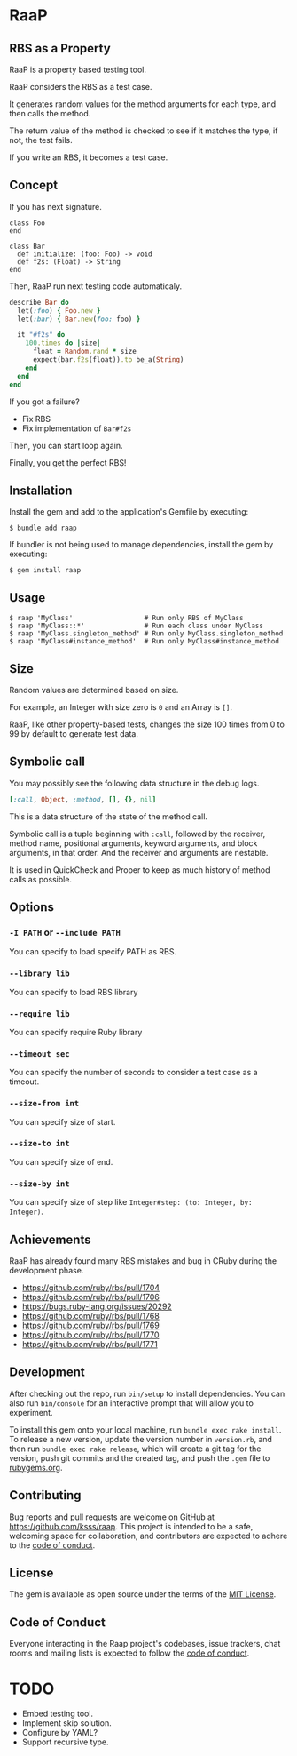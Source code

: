 # RaaP

## RBS as a Property

RaaP is a property based testing tool.

RaaP considers the RBS as a test case.

It generates random values for the method arguments for each type, and then calls the method.

The return value of the method is checked to see if it matches the type, if not, the test fails.

If you write an RBS, it becomes a test case.

## Concept

If you has next signature.

```rbs
class Foo
end

class Bar
  def initialize: (foo: Foo) -> void
  def f2s: (Float) -> String
end
```

Then, RaaP run next testing code automaticaly.

```rb
describe Bar do
  let(:foo) { Foo.new }
  let(:bar) { Bar.new(foo: foo) }

  it "#f2s" do
    100.times do |size|
      float = Random.rand * size
      expect(bar.f2s(float)).to be_a(String)
    end
  end
end
```

If you got a failure?

- Fix RBS
- Fix implementation of `Bar#f2s`

Then, you can start loop again.

Finally, you get the perfect RBS!

## Installation

Install the gem and add to the application's Gemfile by executing:

    $ bundle add raap

If bundler is not being used to manage dependencies, install the gem by executing:

    $ gem install raap

## Usage

```
$ raap 'MyClass'                  # Run only RBS of MyClass
$ raap 'MyClass::*'               # Run each class under MyClass
$ raap 'MyClass.singleton_method' # Run only MyClass.singleton_method
$ raap 'MyClass#instance_method'  # Run only MyClass#instance_method
```

## Size

Random values are determined based on size.

For example, an Integer with size zero is `0` and an Array is `[]`.

RaaP, like other property-based tests, changes the size 100 times from 0 to 99 by default to generate test data.

## Symbolic call

You may possibly see the following data structure in the debug logs.

```rb
[:call, Object, :method, [], {}, nil]
```

This is a data structure of the state of the method call.

Symbolic call is a tuple beginning with `:call`, followed by the receiver, method name, positional arguments, keyword arguments, and block arguments, in that order.
And the receiver and arguments are nestable.

It is used in QuickCheck and Proper to keep as much history of method calls as possible.

## Options

### `-I PATH` or `--include PATH`

You can specify to load specify PATH as RBS.

### `--library lib`

You can specify to load RBS library

### `--require lib`

You can specify require Ruby library

### `--timeout sec`

You can specify the number of seconds to consider a test case as a timeout.

### `--size-from int`

You can specify size of start.

### `--size-to int`

You can specify size of end.

### `--size-by int`

You can specify size of step like `Integer#step: (to: Integer, by: Integer)`.

## Achievements

RaaP has already found many RBS mistakes and bug in CRuby during the development phase.

* https://github.com/ruby/rbs/pull/1704
* https://github.com/ruby/rbs/pull/1706
* https://bugs.ruby-lang.org/issues/20292
* https://github.com/ruby/rbs/pull/1768
* https://github.com/ruby/rbs/pull/1769
* https://github.com/ruby/rbs/pull/1770
* https://github.com/ruby/rbs/pull/1771

## Development

After checking out the repo, run `bin/setup` to install dependencies. You can also run `bin/console` for an interactive prompt that will allow you to experiment.

To install this gem onto your local machine, run `bundle exec rake install`. To release a new version, update the version number in `version.rb`, and then run `bundle exec rake release`, which will create a git tag for the version, push git commits and the created tag, and push the `.gem` file to [rubygems.org](https://rubygems.org).

## Contributing

Bug reports and pull requests are welcome on GitHub at https://github.com/ksss/raap. This project is intended to be a safe, welcoming space for collaboration, and contributors are expected to adhere to the [code of conduct](https://github.com/ksss/raap/blob/main/CODE_OF_CONDUCT.md).

## License

The gem is available as open source under the terms of the [MIT License](https://opensource.org/licenses/MIT).

## Code of Conduct

Everyone interacting in the Raap project's codebases, issue trackers, chat rooms and mailing lists is expected to follow the [code of conduct](https://github.com/ksss/raap/blob/main/CODE_OF_CONDUCT.md).

# TODO

- Embed testing tool.
- Implement skip solution.
- Configure by YAML?
- Support recursive type.
